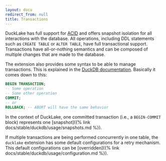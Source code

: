 ```yaml
---
layout: docu
redirect_from: null
title: Transactions
---
```


DuckLake has full support for [ACID](https://en.wikipedia.org/wiki/ACID) and offers snapshot isolation for all interactions with the database.
All operations, including DDL statements such as `CREATE TABLE` or `ALTER TABLE`, have full transactional support.
Transactions have all-or-nothing semantics and can be composed of multiple changes that are made to the database.

The extension also provides some syntax to be able to manage transactions. This is explained in the [DuckDB documentation](https://duckdb.org/docs/stable/sql/statements/transactions). Basically it comes down to this:

```sql
BEGIN TRANSACTION;
-- Some operation
-- Some other operation
COMMIT;
-- or
ROLLBACK; -- ABORT will have the same behavior
```

In the context of DuckLake, one committed transaction (i.e., a `BEGIN-COMMIT` block) represents one [snapshot]({% link docs/stable/duckdb/usage/snapshots.md %}).

If multiple transactions are being performed concurrently in one table, the `ducklake` extension has some default configurations for a retry mechanism. This default configurations can be [overridden]({% link docs/stable/duckdb/usage/configuration.md %}).
